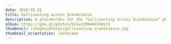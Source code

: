 ```yaml
---
date: 2010-05-21
title: Gallivanting across Scandinavia
description: A placeholder for the “Gallivanting across Scandinavia” photo album
album: https://goo.gl/photos/kG1wzd9NmXKV9Ast9
thumbnail: /images/photos/gallivanting-scandinavia.jpg
thumbnail_orientation: landscape
---
```

